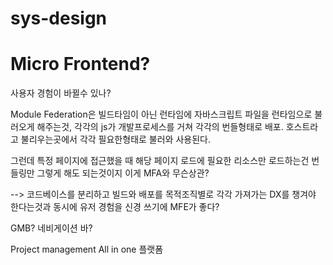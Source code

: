 # sys-design



# Micro Frontend?
사용자 경험이 바뀔수 있나?

Module Federation은 빌드타임이 아닌 런타임에 자바스크립트 파일을 런타임으로 불러오게 해주는것, 각각의 js가 개발프로세스를 거쳐 각각의 번들형태로 배포. 
호스트라고 불리우는곳에서 각각 필요한형태로 불러와 사용된다.

그런데 특정 페이지에 접근했을 때 해당 페이지 로드에 필요한 리소스만 로드하는건 번들링만 그렇게 해도 되는것이지 이게 MFA와 무슨상관?


--> 코드베이스를 분리하고 빌드와 배포를 목적조직별로 각각 가져가는 DX를 챙겨야 한다는것과 동시에 유저 경험을 신경 쓰기에 MFE가 좋다?






GMB? 네비게이션 바?



Project management All in one 플랫폼